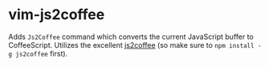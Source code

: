 vim-js2coffee
=============

Adds `Js2Coffee` command which converts the current JavaScript buffer to CoffeeScript. Utilizes the excellent [js2coffee](http://js2coffee.org/) (so make sure to `npm install -g js2coffee` first).
